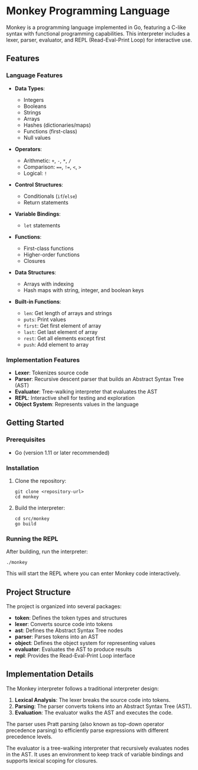 # Monkey Programming Language

Monkey is a programming language implemented in Go, featuring a C-like syntax with functional programming capabilities. This interpreter includes a lexer, parser, evaluator, and REPL (Read-Eval-Print Loop) for interactive use.

## Features

### Language Features

- **Data Types**:
  - Integers
  - Booleans
  - Strings
  - Arrays
  - Hashes (dictionaries/maps)
  - Functions (first-class)
  - Null values

- **Operators**:
  - Arithmetic: `+`, `-`, `*`, `/`
  - Comparison: `==`, `!=`, `<`, `>`
  - Logical: `!`

- **Control Structures**:
  - Conditionals (`if`/`else`)
  - Return statements

- **Variable Bindings**:
  - `let` statements

- **Functions**:
  - First-class functions
  - Higher-order functions
  - Closures

- **Data Structures**:
  - Arrays with indexing
  - Hash maps with string, integer, and boolean keys

- **Built-in Functions**:
  - `len`: Get length of arrays and strings
  - `puts`: Print values
  - `first`: Get first element of array
  - `last`: Get last element of array
  - `rest`: Get all elements except first
  - `push`: Add element to array

### Implementation Features

- **Lexer**: Tokenizes source code
- **Parser**: Recursive descent parser that builds an Abstract Syntax Tree (AST)
- **Evaluator**: Tree-walking interpreter that evaluates the AST
- **REPL**: Interactive shell for testing and exploration
- **Object System**: Represents values in the language

## Getting Started

### Prerequisites

- Go (version 1.11 or later recommended)

### Installation

1. Clone the repository:
   ```
   git clone <repository-url>
   cd monkey
   ```

2. Build the interpreter:
   ```
   cd src/monkey
   go build
   ```

### Running the REPL

After building, run the interpreter:

```
./monkey
```

This will start the REPL where you can enter Monkey code interactively.


## Project Structure

The project is organized into several packages:

- **token**: Defines the token types and structures
- **lexer**: Converts source code into tokens
- **ast**: Defines the Abstract Syntax Tree nodes
- **parser**: Parses tokens into an AST
- **object**: Defines the object system for representing values
- **evaluator**: Evaluates the AST to produce results
- **repl**: Provides the Read-Eval-Print Loop interface

## Implementation Details

The Monkey interpreter follows a traditional interpreter design:

1. **Lexical Analysis**: The lexer breaks the source code into tokens.
2. **Parsing**: The parser converts tokens into an Abstract Syntax Tree (AST).
3. **Evaluation**: The evaluator walks the AST and executes the code.

The parser uses Pratt parsing (also known as top-down operator precedence parsing) to efficiently parse expressions with different precedence levels.

The evaluator is a tree-walking interpreter that recursively evaluates nodes in the AST. It uses an environment to keep track of variable bindings and supports lexical scoping for closures.

